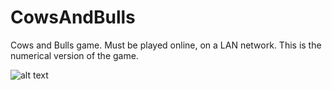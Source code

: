 # CowsAndBulls
Cows and Bulls game. Must be played online, on a LAN network. This is the numerical version of the game.

![alt text](https://github.com/felixisto/CowsAndsBulls/blob/master/Screenshots/scrn1.png)
